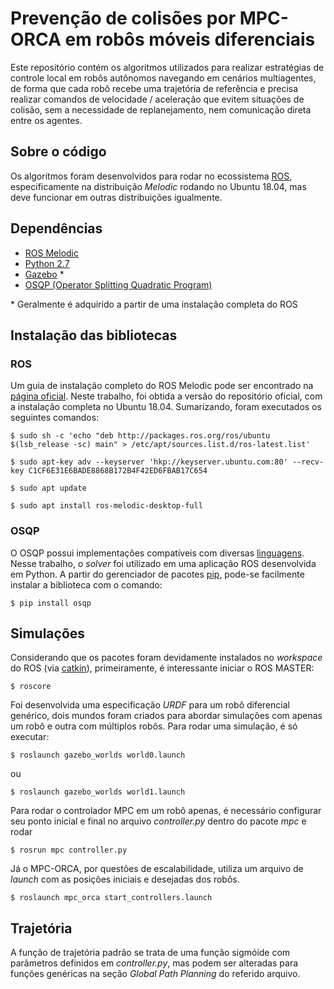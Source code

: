 # Prevenção de colisões por MPC-ORCA em robôs móveis diferenciais

Este repositório contém os algoritmos utilizados para realizar estratégias de controle local em robôs autônomos navegando em cenários multiagentes, de forma que cada robô recebe uma trajetória de referência e precisa realizar comandos de velocidade / aceleração que evitem situações de colisão, sem a necessidade de replanejamento, nem comunicação direta entre os agentes.

## Sobre o código

Os algoritmos foram desenvolvidos para rodar no ecossistema [ROS](https://www.ros.org/), especificamente na distribuição *Melodic* rodando no Ubuntu 18.04, mas deve funcionar em outras distribuições igualmente.

## Dependências

* [ROS Melodic](https://www.ros.org/)
* [Python 2.7](https://www.python.org/)
* [Gazebo](http://gazebosim.org/) *
* [OSQP (Operator Splitting Quadratic Program)](https://osqp.org/)

\* Geralmente é adquirido a partir de uma instalação completa do ROS

## Instalação das bibliotecas

### ROS

Um guia de instalação completo do ROS Melodic pode ser encontrado na [página oficial](http://wiki.ros.org/melodic/Installation). Neste trabalho, foi obtida a versão do repositório oficial, com a instalação completa no Ubuntu 18.04. Sumarizando, foram executados os seguintes comandos:

`$ sudo sh -c 'echo "deb http://packages.ros.org/ros/ubuntu $(lsb_release -sc) main" > /etc/apt/sources.list.d/ros-latest.list'`

`$ sudo apt-key adv --keyserver 'hkp://keyserver.ubuntu.com:80' --recv-key C1CF6E31E6BADE8868B172B4F42ED6FBAB17C654`

`$ sudo apt update`

`$ sudo apt install ros-melodic-desktop-full`


### OSQP

O OSQP possui implementações compatíveis com diversas [linguagens](https://osqp.org/docs/get_started/). Nesse trabalho, o *solver* foi utilizado em uma aplicação ROS desenvolvida em Python. A partir do gerenciador de pacotes [pip](https://pypi.org/project/pip/), pode-se facilmente instalar a biblioteca com o comando:

`$ pip install osqp`

## Simulações

Considerando que os pacotes foram devidamente instalados no *workspace* do ROS (via [catkin](http://wiki.ros.org/pt_BR/ROS/Tutorials/InstallingandConfiguringROSEnvironment)), primeiramente, é interessante iniciar o ROS MASTER:

`$ roscore`

Foi desenvolvida uma especificação *URDF* para um robô diferencial genérico, dois mundos foram criados para abordar simulações com apenas um robô e outra com múltiplos robôs. Para rodar uma simulação, é só executar:

`$ roslaunch gazebo_worlds world0.launch`

ou 

`$ roslaunch gazebo_worlds world1.launch`

Para rodar o controlador MPC em um robô apenas, é necessário configurar seu ponto inicial e final no arquivo *controller.py* dentro do pacote *mpc* e rodar

`$ rosrun mpc controller.py`

Já o MPC-ORCA, por questões de escalabilidade, utiliza um arquivo de *launch* com as posições iniciais e desejadas dos robôs.

`$ roslaunch mpc_orca start_controllers.launch`

## Trajetória

A função de trajetória padrão se trata de uma função sigmóide com parâmetros definidos em *controller.py*, mas podem ser alteradas para funções genéricas na seção *Global Path Planning* do referido arquivo.
